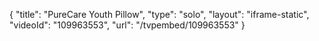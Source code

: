 {
    "title": "PureCare Youth Pillow",
    "type": "solo",
    "layout": "iframe-static",
    "videoId": "109963553",
    "url": "\/tvpembed\/109963553"
}